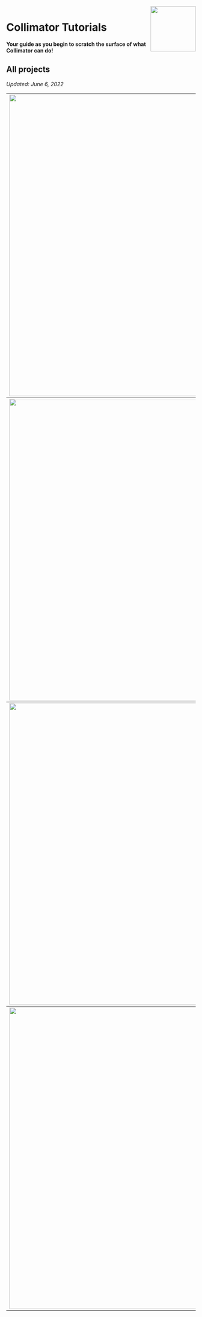 <img align="right" src="https://user-images.githubusercontent.com/44644848/171723195-8d12ba78-cb32-429e-96c4-b9e99ca92eec.svg" width="120">

# Collimator Tutorials

**Your guide as you begin to scratch the surface of what Collimator can do!**

## All projects
*Updated: June 6, 2022*
<table>
<tbody>
<td><img src="https://user-images.githubusercontent.com/44644848/171924288-b91aefdb-55aa-49b7-93d6-4e0d7cfb503f.jpg"  width=800 /></td>
<td><p><h2><a href="https://github.com/collimator-ai/examples/blob/main/tutorials/cruise-control/cruise-control.md">Optimal Cruise Control</a></h2></p>
<p>In this example, we will show how to optimally tune a PI controller for a car cruise controller using Collimator.</p>
<p><strong>Difficulty</strong>: Easy.</p>
</td>
</tbody>

<tbody>
<td><img src="https://user-images.githubusercontent.com/44644848/171918909-ca34ceca-8d40-4293-ab00-270818c6a868.jpg"  width=800 /></td>
<td><p><h2><a href="https://github.com/collimator-ai/examples/blob/main/tutorials/car-suspension/car-suspension.md">Car Suspension Design</a></h2></p>
<p>In this example, we wil show how to design and optimize a car suspension system using collimator.</p>
<p><strong>Difficulty</strong>: Easy.</p></td>
</tbody>

<tbody>
<td><img src="https://user-images.githubusercontent.com/44644848/171918981-6f80450d-fcca-4585-8f29-709e77c5530e.jpg"  width=800 /></td>
<td><p><h2><a href="https://github.com/collimator-ai/examples/blob/main/tutorials/motor-speed/motor-speed.md">Motor Speed </a></h2></p>
<p>This example will show how to model a DC motor's speed using different approaches in Collimator.</p>
<p><strong>Difficulty</strong>: Easy.</p></td>
</tbody>

<tbody>
<td><img src="https://user-images.githubusercontent.com/44644848/171918981-6f80450d-fcca-4585-8f29-709e77c5530e.jpg"  width=800 /></td>
<td><p><h2><a href="https://github.com/collimator-ai/examples/blob/main/tutorials/motor-position/motor-position.md">Motor Position</a></h2></p>
<p>In this example, we will show how to design a PID controller for controlling the position of a DC motor shaft. We will apply the Ziegler-Nichols method for empirically tuning the PID controller using Collimator.</p>
<p><strong>Difficulty</strong>: Easy.</p></td>
</tbody>


</table>

